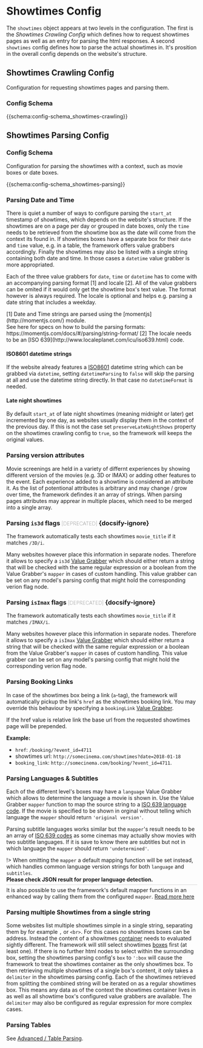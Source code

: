 # Showtimes Config

The `showtimes` object appears at two levels in the configuration. The first is the *Showtimes Crawling Config* which defines how to request showtimes pages as well as an entry for parsing the html responses. A second `showtimes` config defines how to parse the actual showtimes in. It's prosition in the overall config depends on the website's structure. 

## Showtimes Crawling Config

Configuration for requesting showtimes pages and parsing them. 

### Config Schema

{{schema:config-schema_showtimes-crawling}} 

## Showtimes Parsing Config

### Config Schema

Configuration for parsing the showtimes with a context, such as movie boxes or date boxes. 

{{schema:config-schema_showtimes-parsing}} 


### Parsing Date and Time

There is quiet a number of ways to configure parsing the `start_at` timestamp of showtimes, which depends on the website's structure. If the showtimes are on a page per day or grouped in date boxes, only the `time` needs to be retrieved from the showtime box as the date will come from the context its found in. If showtimes boxes have a separate box for their `date` and `time` value, e.g. in a table, the framework offers value grabbers accordingly. Finally the showtimes may also be listed with a single string containing both date and time. In those cases a `datetime` value grabber is more appropriated. 

Each of the three value grabbers for `date`, `time` or `datetime` has to come with an accompanying parsing format <span class="footnote">[1]</span> and locale <span class="footnote">[2]</span>. All of the value grabbers can be omited if it would only get the showtime box's text value. The format however is always required. The locale is optional and helps e.g. parsing a date string that includes a weekday. 

<p class="footnotes" >
  <span class="row">
    <span class="num-col">[1]</span>
    <span>
      Date and Time strings are parsed using the [momentjs](http://momentjs.com/) module.<br>
      See here for specs on how to build the parsing formats: https://momentjs.com/docs/#/parsing/string-format/
    </span>
  </span>
  <span class="row">
    <span class="num-col">[2]</span>
    <span>
      The locale needs to be an [ISO 639](http://www.localeplanet.com/icu/iso639.html) code.
    </span>
  </small>
</p>


#### ISO8601 datetime strings

If the website already features a [ISO8601](https://www.cl.cam.ac.uk/~mgk25/iso-time.html) datetime string which can be grabbed via `datetime`, setting `datetimeParsing` to `false` will skip the parsing at all and use the datetime string directly. In that case no `datetimeFormat` is needed.

#### Late night showtimes

By default `start_at` of late night showtimes (meaning midnight or later) get incremented by one day, as websites usually display them in the context of the previous day. If this is not the case set `preserveLateNightShows` property on the showtimes crawling config to `true`, so the framework will keeps the original values.

### Parsing version attributes

Movie screenings are held in a variety of differnt experiences by showing different version of the movies (e.g. 3D or IMAX) or adding other features to the event. Each experience added to a showtime is considered an attribute it. As the list of potentional attributes is arbitrary and may change / grow over time, the framework defindes it an array of strings. When parsing pages attributes may apprear in multiple places, which need to be merged into a single array.

### Parsing `is3d` flags <small style="font-weight: 100">[DEPRECATED]</small> {docsify-ignore}

The framework automatically tests each showtimes `movie_title` if it matches `/3D/i`. 

Many websites however place this information in separate nodes. Therefore it allows to specify a `is3d` [Value Grabber](/basics/value-grabber) which should either return a string that will be checked with the same regular expression or a boolean from the Value Grabber's `mapper` in cases of custom handling. This value grabber can be set on any model's parsing config that might hold the corresponding verion flag node. 

### Parsing `isImax` flags <small style="font-weight: 100">[DEPRECATED]</small> {docsify-ignore}

The framework automatically tests each showtimes `movie_title` if it matches `/IMAX/i`. 

Many websites however place this information in separate nodes. Therefore it allows to specify a `isImax` [Value Grabber](/basics/value-grabber) which should either return a string that will be checked with the same regular expression or a boolean from the Value Grabber's `mapper` in cases of custom handling. This value grabber can be set on any model's parsing config that might hold the corresponding verion flag node. 

### Parsing Booking Links 

In case of the showtimes box being a link (`a`-tag), the framework will automatically pickup the link's `href` as the showtimes booking link. You may override this behaviour by specifying a `bookingLink` [Value Grabber](/basics/value-grabber). 

If the href value is relative link the base url from the requested showtimes page will be prepended. 

**Example:** 
- `href`: `/booking/?event_id=4711`
- showtimes url: `http://somecinema.com/showtimes?date=2018-01-18`
- `booking_link`: `http://somecinema.com/booking/?event_id=4711`.

### Parsing Languages & Subtitles

Each of the different level's boxes may have a `language` Value Grabber which allows to determine the language a movie is shown in. Use the Value Grabber `mapper` function to map the source string to a [ISO 639 language code](http://www.localeplanet.com/icu/iso639.html). If the movie is specified to be shown in orginal without telling which language the `mapper` should return `'original version'`. 

Parsing subtitle languages works similar but the `mapper`'s result needs to be an array of [ISO 639 codes](http://www.localeplanet.com/icu/iso639.html) as some cinemas may actually show movies with two subtitle languages. If it is save to know there are subtitles but not in which language the `mapper` should return `'undetermined'`. 

!> When omitting the `mapper` a default mapping function will be set instead, which handles common language version strings for both `language` and `subtitles`. <br>**Please check JSON result for proper language detection.** <span style="display: block; border-top: 1px solid lightgray; margin: 5px 0;"></span>It is also possible to use the framework's default mapper functions in an enhanced way by calling them from the configured `mapper`. [Read more here](/advanced/language-parsing.md)

### Parsing multiple Showtimes from a single string

Some websites list multiple showtimes simple in a single string, separating them by for example `,` or `<br>`. For this cases no showtimes boxes can be address. Instead the content of a showitmes [container](basics/terminology?id=container) needs to evaluated sightly different. The framework will still select showtimes [boxes](basics/terminology?id=box) first (at least one). If there is no further html nodes to select within the surrounding box, setting the showtimes parsing config's `box` to `':box` will cause the framework to treat the showtimes container as the only showtimes box. To then retrieving multiple showtimes of a single box's content, it only takes a `delimiter` in the showtimes parsing config. Each of the showtimes retrieved from splitting the combined string will be iterated on as a regular showtimes box. This means any data as of the context the showtimes container lives in as well as all showtime box's configured value grabbers are available. The `delimiter` may also be configured as regular expression for more complex cases.


### Parsing Tables

See <span class="ps-icon ps-icon-wand"></span>[Advanced / Table Parsing](advanced/table-parsing.md).